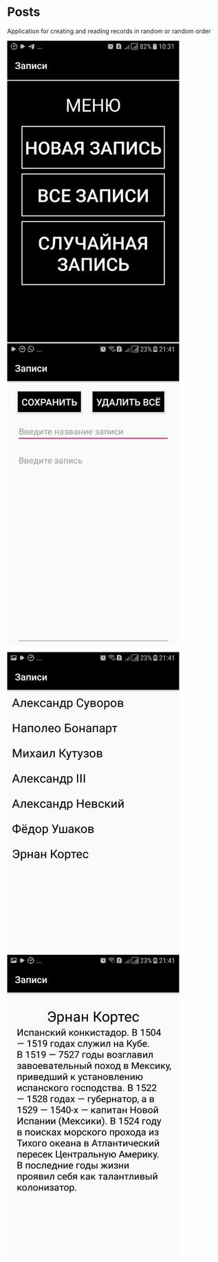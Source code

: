 # Posts
Application for creating and reading records in random or random order


<img src="screenshots/Screenshot_20200201-103108.jpg" width="400" height="700">   <img src="screenshots/Screenshot_20200206-214102.jpg" width="400" height="700">


<img src="screenshots/Screenshot_20200206-214106.jpg" width="400" height="700">   <img src="screenshots/Screenshot_20200206-214108.jpg" width="400" height="700">
